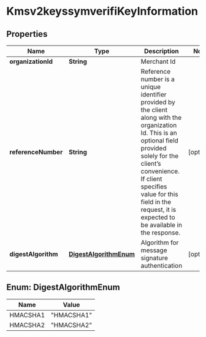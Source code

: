 
# Kmsv2keyssymverifiKeyInformation

## Properties
Name | Type | Description | Notes
------------ | ------------- | ------------- | -------------
**organizationId** | **String** | Merchant Id  | 
**referenceNumber** | **String** | Reference number is a unique identifier provided by the client along with the organization Id. This is an optional field provided solely for the client’s convenience. If client specifies value for this field in the request, it is expected to be available in the response.  |  [optional]
**digestAlgorithm** | [**DigestAlgorithmEnum**](#DigestAlgorithmEnum) | Algorithm for message signature authentication  |  [optional]


<a name="DigestAlgorithmEnum"></a>
## Enum: DigestAlgorithmEnum
Name | Value
---- | -----
HMACSHA1 | &quot;HMACSHA1&quot;
HMACSHA2 | &quot;HMACSHA2&quot;



